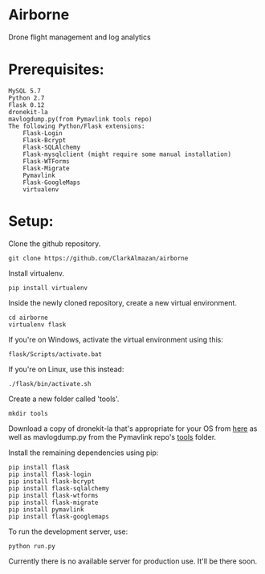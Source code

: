 # Airborne
Drone flight management and log analytics

Prerequisites:
======
	MySQL 5.7	
	Python 2.7
	Flask 0.12
	dronekit-la
	mavlogdump.py(from Pymavlink tools repo)	
	The following Python/Flask extensions:		
		Flask-Login
		Flask-Bcrypt
		Flask-SQLAlchemy	
		Flask-mysqlclient (might require some manual installation)
		Flask-WTForms
		Flask-Migrate
		Pymavlink
		Flask-GoogleMaps
		virtualenv

Setup:
======
Clone the github repository. 

	git clone https://github.com/ClarkAlmazan/airborne
Install virtualenv.

	pip install virtualenv
Inside the newly cloned repository, create a new virtual environment.

	cd airborne
	virtualenv flask

If you're on Windows, activate the virtual environment using this:

	flask/Scripts/activate.bat
If you're on Linux, use this instead:
	
	./flask/bin/activate.sh

Create a new folder called 'tools'.

	mkdir tools
Download a copy of dronekit-la that's appropriate for your OS from [here](https://github.com/dronekit/dronekit-la/releases/latest) as well as mavlogdump.py from the Pymavlink repo's [tools](https://github.com/ArduPilot/pymavlink/blob/master/tools/mavlogdump.py) folder.

Install the remaining dependencies using pip:

	pip install flask
	pip install flask-login
	pip install flask-bcrypt
	pip install flask-sqlalchemy
	pip install flask-wtforms
	pip install flask-migrate
	pip install pymavlink
	pip install flask-googlemaps

To run the development server, use:

	python run.py
Currently there is no available server for production use. It'll be there soon.

